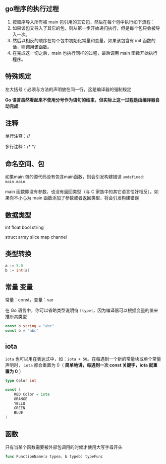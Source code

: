 ## go程序的执行过程

1. 按顺序导入所有被 main 包引用的其它包，然后在每个包中执行如下流程：
2. 如果该包又导入了其它的包，则从第一步开始递归执行，但是每个包只会被导入一次。
3. 然后以相反的顺序在每个包中初始化常量和变量，如果该包含有 init 函数的话，则调用该函数。
4. 在完成这一切之后，main 也执行同样的过程，最后调用 main 函数开始执行程序。

## 特殊规定

左大括号 `{` 必须与方法的声明放在同一行，这是编译器的强制规定 

**Go 语言虽然看起来不使用分号作为语句的结束，但实际上这一过程是由编译器自动完成** 

## 注释

单行注释：//

多行注释：/* */

## 命名空间、包

如果main 包的源代码没有包含main函数，则会引发构建错误 `undefined: main.main` 

main 函数即没有参数，也没有返回类型（与 C 家族中的其它语言恰好相反）。如果你不小心为 main 函数添加了参数或者返回类型，将会引发构建错误

## 数据类型

int float bool string

struct array slice map channel

## 类型转换

```go
a := 5.0
b := int(a)
```

## 常量 变量

常量：const，变量：var

在 Go 语言中，你可以省略类型说明符 `[type]`，因为编译器可以根据变量的值来推断其类型

```go
const b string = "abc"
const b = "abc"
```

 ## iota

`iota` 也可以用在表达式中，如：`iota + 50`。在每遇到一个新的常量块或单个常量声明时， `iota` 都会重置为 0（ **简单地讲，每遇到一次 const 关键字，iota 就重置为 0** ） 

```go
type Color int

const (
    RED Color = iota
    ORANGE
    YELLO
    GREEN
    BLUE
)
```



## 函数

只有当某个函数需要被外部包调用的时候才使用大写字母开头 

```go
func FunctionName(a typea, b typeb) typeFunc
```

